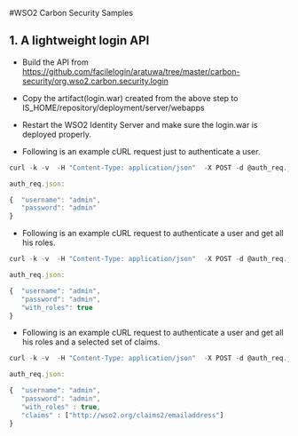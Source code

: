 #WSO2 Carbon Security Samples

## 1. A lightweight login API

* Build the API from https://github.com/facilelogin/aratuwa/tree/master/carbon-security/org.wso2.carbon.security.login

* Copy the artifact(login.war) created from the above step to IS_HOME/repository/deployment/server/webapps

* Restart the WSO2 Identity Server and make sure the login.war is deployed properly.

* Following is an example cURL request just to authenticate a user.

```javascript
curl -k -v  -H "Content-Type: application/json"  -X POST -d @auth_req.json https://localhost:9443/login
```

```javascript
auth_req.json:

{  "username": "admin",
   "password": "admin"
}
```

* Following is an example cURL request to authenticate a user and get all his roles.

```javascript
curl -k -v  -H "Content-Type: application/json"  -X POST -d @auth_req.json https://localhost:9443/login
```

```javascript
auth_req.json:

{  "username": "admin",
   "password": "admin",
   "with_roles": true
}
```

* Following is an example cURL request to authenticate a user and get all his roles and a selected set of claims.

```javascript
curl -k -v  -H "Content-Type: application/json"  -X POST -d @auth_req.json https://localhost:9443/login
```

```javascript
auth_req.json:

{  "username": "admin",
   "password": "admin",
   "with_roles" : true,
   "claims" : ["http://wso2.org/claims2/emailaddress"]
}

```


